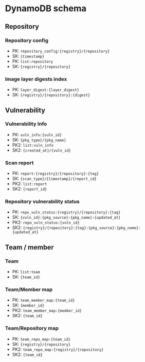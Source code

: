 # DynamoDB schema

## Repository

### Repository config
- PK: `repository_config:{registry}/{repository}`
- SK: `{timestamp}`
- PK: `list:repository`
- SK: `{registry}/{repository}`

### Image layer digests index
- PK: `layer_digest:{layer_digest}`
- SK: `{registry}/{repository}:{digest}`

## Vulnerability

### Vulnerability Info
- PK: `vuln_info:{vuln_id}`
- SK: `{pkg_type}/{pkg_name}`
- PK2: `list:vuln_info`
- SK2: `{created_at}/{vuln_id}`

### Scan report
- PK: `report:{registry}/{repository}:{tag}`
- SK: `{scan_type}/{timestamp}/{report_id}`
- PK2: `list:report`
- SK2: `{report_id}`

### Repository vulnerability status
- PK: `repo_vuln_status:{registry}/{repository}:{tag}`
- SK: `{vuln_id}:{pkg_source}:{pkg_name}:{updated_at}`
- PK2: `repo_vuln_status:{vuln_id}`
- SK2: `{registry}/{repository}:{tag}:{pkg_source}:{pkg_name}:{updated_at}`

## Team / member

### Team
- PK: `list:team`
- SK: `{team_id}`

### Team/Member map
- PK: `team_member_map:{team_id}`
- SK: `{member_id}`
- PK2: `team_member_map:{member_id}`
- SK2: `{team_id}`

### Team/Repository map
- PK: `team_repo_map:{team_id}`
- SK: `{registry}/{repository}`
- PK2: `team_repo_map:{registry}/{repository}`
- SK2: `{team_id}`
